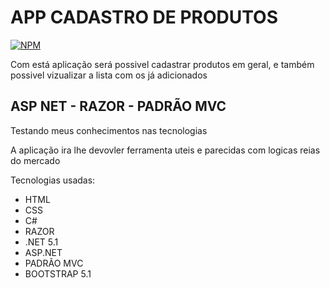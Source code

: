 # APP CADASTRO DE PRODUTOS

[![NPM](https://img.shields.io/npm/l/react)](https://github.com/MauricioMoreiira/RegistroPedidos/blob/master/LICENSE) 

 Com está aplicação será possivel cadastrar produtos em geral, e também possivel vizualizar a lista com os já adicionados

## ASP NET - RAZOR - PADRÃO MVC

Testando meus conhecimentos nas tecnologias

A aplicação ira lhe devovler ferramenta uteis e parecidas com logicas reias do mercado

Tecnologias usadas:
- HTML
- CSS
- C#
- RAZOR
- .NET 5.1
- ASP.NET
- PADRÃO MVC
- BOOTSTRAP 5.1


